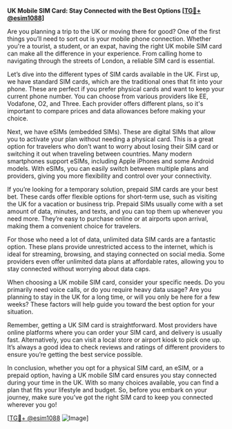 **UK Mobile SIM Card: Stay Connected with the Best Options [[TG💪+ @esim1088](https://t.me/s/esim1088)]**

Are you planning a trip to the UK or moving there for good? One of the first things you’ll need to sort out is your mobile phone connection. Whether you're a tourist, a student, or an expat, having the right UK mobile SIM card can make all the difference in your experience. From calling home to navigating through the streets of London, a reliable SIM card is essential.

Let’s dive into the different types of SIM cards available in the UK. First up, we have standard SIM cards, which are the traditional ones that fit into your phone. These are perfect if you prefer physical cards and want to keep your current phone number. You can choose from various providers like EE, Vodafone, O2, and Three. Each provider offers different plans, so it's important to compare prices and data allowances before making your choice.

Next, we have eSIMs (embedded SIMs). These are digital SIMs that allow you to activate your plan without needing a physical card. This is a great option for travelers who don’t want to worry about losing their SIM card or switching it out when traveling between countries. Many modern smartphones support eSIMs, including Apple iPhones and some Android models. With eSIMs, you can easily switch between multiple plans and providers, giving you more flexibility and control over your connectivity.

If you’re looking for a temporary solution, prepaid SIM cards are your best bet. These cards offer flexible options for short-term use, such as visiting the UK for a vacation or business trip. Prepaid SIMs usually come with a set amount of data, minutes, and texts, and you can top them up whenever you need more. They’re easy to purchase online or at airports upon arrival, making them a convenient choice for travelers.

For those who need a lot of data, unlimited data SIM cards are a fantastic option. These plans provide unrestricted access to the internet, which is ideal for streaming, browsing, and staying connected on social media. Some providers even offer unlimited data plans at affordable rates, allowing you to stay connected without worrying about data caps.

When choosing a UK mobile SIM card, consider your specific needs. Do you primarily need voice calls, or do you require heavy data usage? Are you planning to stay in the UK for a long time, or will you only be here for a few weeks? These factors will help guide you toward the best option for your situation.

Remember, getting a UK SIM card is straightforward. Most providers have online platforms where you can order your SIM card, and delivery is usually fast. Alternatively, you can visit a local store or airport kiosk to pick one up. It’s always a good idea to check reviews and ratings of different providers to ensure you’re getting the best service possible.

In conclusion, whether you opt for a physical SIM card, an eSIM, or a prepaid option, having a UK mobile SIM card ensures you stay connected during your time in the UK. With so many choices available, you can find a plan that fits your lifestyle and budget. So, before you embark on your journey, make sure you’ve got the right SIM card to keep you connected wherever you go!

[[TG💪+ @esim1088](https://t.me/s/esim1088) ![Image](https://i.postimg.cc/Y0z9fWf4/image.png)]